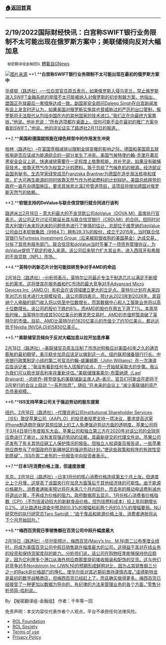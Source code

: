 ###  [:house:返回首頁](https://github.com/ourhimalayas/txt)
---


## 2/19/2022国际财经快讯：白宫称SWIFT银行业务限制不太可能出现在俄罗斯方案中；美联储倾向反对大幅加息
` 秘密翻译组金融团队` [轉載自GNews](https://gnews.org/zh-hans/2031391/)

![](https://assets.gnews.org/wp-content/uploads/2022/02/图片1-85.png)[图片来源](https://dzm0ugdauank9.cloudfront.net)
**1.****白宫称SWIFT银行业务限制不太可能出现在最初的俄罗斯方案中**

[华盛顿（路透社）–一位白宫官员周五表示，如果俄罗斯入侵乌克兰，禁止俄罗斯进入SWIFT金融系统的举措不太可能被纳入对俄罗斯的初步制裁方案，他指出，盟国正在就最后一套措施达成一致。副国家安全顾问Daleep Singh在白宫新闻发布会上发言时还认为，如果美国对俄罗斯实施其也曾威胁过的严厉的出口管制，俄罗斯将无法取代从包括中国在内的其他国家的技术进口。”我们正在向最终方案靠拢，”他说。他补充说：”所有选项都在桌面上，但你可能不会在最初的推广方案中看到SWIFT，”他说。他的评论证实了路透社2月11日的报道。](https://www.oann.com/swift-banking-curbs-unlikely-to-be-in-initial-russia-package-white-house-says/)

**2.****美国和德国就核能在绿色转型中的作用发生冲突**

[柏林（路透社）–在富国竞相减排以限制全球变暖的影响之际，德国和美国周五就核电是否应该成为能源组合的一部分发生了冲突。美国气候特使约翰-克里在慕尼黑安全会议上说，快速减排需要在一定程度上依靠核能，并补充说，如果没有碳捕获技术，依靠天然气作为权宜之计的燃料，等于忽视了气候危机的根源。经济部议会国务秘书、生态学家绿党成员Franziska Brantner为德国在逐步淘汰核电和煤炭、扩大可再生能源的同时依靠天然气作为桥梁燃料的计划辩护。美国总统拜登的政府一直在向德国施压，要求其放弃北溪2号管道项目，该项目将增加德国对俄罗斯天然气的依赖。](https://www.oann.com/u-s-germany-clash-over-role-of-nuclear-energy-in-green-transition/)

**3.****软银支持的DoValue与联合信贷银行就合同进行谈判**

[路透米兰2月18日 – 意大利最大的不良贷款公司doValue（DOVA.MI）首席执行官表示，该公司正在讨论可能延长其与联合信贷银行（CRDI.MI）的合同，但同时对意大利银行未来将送来的问题债务进行了审慎的估计。总部位于维罗纳的doValue公司由日本软银集团（9984.T）拥有28.3%的股份，成立于2015年，当时联合信贷银行与Fortress Investment Group（后来被软银收购的美国基金）达成交易，分拆了其债务服务部门。联合信贷和doValue当时签署了一项债务管理协议，为doValue提供了稳定的收入来源。该公司后来努力扩大其业务，进入西班牙和希腊的不良贷款（NPL）市场。](https://www.reuters.com/markets/europe/softbank-backed-dovalue-talks-with-unicredit-over-contract-2022-02-18/)

**4.****英特尔的新芯片计划可能扭转竞争对手AMD的命运**

[2月18日（路透社）–分析师表示，英特尔公司最近专注于制造芯片以满足不断增长的需求，这将使其在服务器和PC市场的最大竞争对手Advanced Micro Devices Inc（AMD.O）有机会在该领域建立更大的立足点。英特尔计划在未来四年对芯片技术进行大规模投资，该公司周四表示，预计从2023年到2026年，其容纳个人电脑的部门收入将以低至中位数增长，而其数据中心和人工智能业务将以高十位数增长。该公司的股价下跌约6%，而AMD的股价在周五下滑了1%。本周早些时候，当英特尔完成其500亿美元的赛灵思交易时，AMD的市值短暂突破了英特尔的市值。目前，AMD比英特尔约1820亿美元的市值少了约10亿美元，都远远低于Nvidia (NVDA.O)的5850亿美元。](https://www.reuters.com/technology/intels-new-chip-plans-could-turn-rival-amds-fortunes-analysts-2022-02-18/)

**5.****美联储官员倾向于反对大幅加息以拉开加息序幕**

[2月18日（路透社）–美联储官员周五压制了市场对积极应对美国40年之久的通货膨胀的最初期望，表示稳步加息应该足以做到这一点。纽约联邦储备银行行长、中央银行政策制定小组的第二号官员约翰-威廉姆斯（John Williams）在一次演讲后告诉记者：“我没有看到任何令人信服的论点，在一开始就采取大的步骤。我认为我们可以稳步提高利率并重新评估。”美联储理事莱尔-布雷纳德（Lael Brainard）–总统乔-拜登提名的美联储副主席人选–表示，官员们可能会在即将于3月举行的会议上启动 “一系列加息”，随后 “在未来的会议上 “减少美联储的资产负债表规模。](https://www.reuters.com/business/fed-officials-lean-against-large-increase-kick-off-rate-hikes-2022-02-18/)

**6.****ISS支持苹果公司关于强迫劳动的股东提案**

[纽约，2月18日（路透社）–代理咨询公司Institutional Shareholder Services（ISS）敦促苹果公司（AAPL.O）的投资者投票支持一项决议，要求提高这家iPhone制造商在保护其供应链上的工人免遭强迫劳动方面的透明度。苹果公司将于3月4日举行年度股东大会。苹果公司和独立第三方在2020年对该公司的全球供应商进行了审计，没有发现强迫劳动的证据，其最新提交的代理文件说。苹果公司还发布了有关其供应链工人保护情况的报告。但独立人权调查员报告说，一些苹果供应商参与了中国政府在新疆地区的强迫劳动计划，”使这些政策和程序的有效性受到质疑”，ISS在周二发布的一份报告中向投资者表示。](https://www.reuters.com/technology/iss-supports-apple-shareholder-proposal-forced-labor-2022-02-18/)

**7.****日本1月消费价格上涨，但速度放缓**

[东京，2月18日（路透社）–日本1月份的核心消费价格连续第五个月上涨，但速度比上个月慢，这提高了该国央行在加息方面落后于其他经济体的可能性。由于能源价格飙升，消费者通胀率预计将在未来几个月内回升，而去年的移动电话费削减也将退出计算，不再成为价格的阻力。政府数据周五显示，1月份核心消费者价格指数（CPI）（不包括波动较大的新鲜食品价格，但包括燃料成本）较上年同期增长0.2%。这比路透社调查中预测的0.3%的增幅和前两个月的0.5%的增幅要弱。NLI研究所的执行研究员Taro Saito说：“由于食品和能源价格上涨，消费者通胀将从下个月开始回升。”](https://www.reuters.com/markets/asia/japans-jan-consumer-inflation-rises-slower-pace-2022-02-17/)

**8.****梅西百货假日季销售额在百货公司中跃升幅度最大**

[2月18日（路透社）–华尔街预计，梅西百货(Macy’s Inc., M.N)周二公布季度业绩时，将成为美国百货公司中假日销售跳升幅度最大的公司，这得益于其对在线业务的投资和保持货架库存的能力。分析师们说，该公司在购物旺季能够保持供应稳定，因为它利用多个港口从海外供应商那里提前接收服装和配饰的交货。这与他们对竞争对手Nordstrom Inc (JWN.N)的预期形成鲜明对比，因为占其销售额三分之一的Rack非价格部门的挣扎，使华尔街对其近期前景持谨慎态度。”诺德斯特龙是最初的数字战略商店，但梅西百货已经赶上了，而且确实做得更多。梅西百货已经接受了一种更加以数据为导向的、有纪律的方法来管理业务的各个方面，”零售分析师简-哈利说。](https://www.reuters.com/business/retail-consumer/macys-set-win-us-holiday-season-with-best-sales-among-department-stores-2022-02-18/)

By 【秘密翻译组-金融组】
作者：千年等一回

 

免责声明：本文内容仅代表作者个人观点，平台不承担任何法律风险。

- [ROL Foundation](https://rolfoundation.org/)
- [ROL Society](https://rolsociety.org/)
- [Terms of use](https://gnews.org/terms-of-use-3/)
- [Privacy Policy](https://gnews.org/privacy-policy/)
